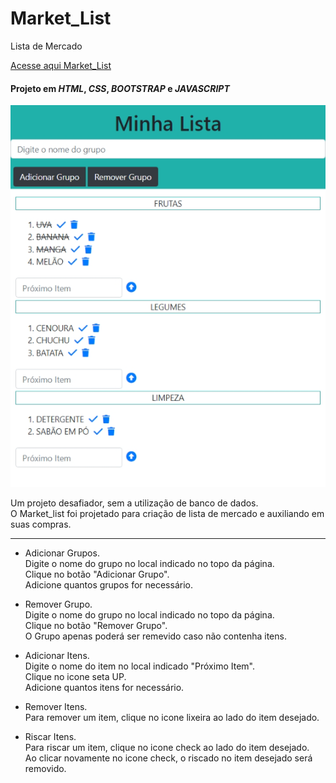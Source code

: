 # Market_List
 Lista de Mercado


[Acesse aqui Market_List](https://paulovitorguedes-marketlist.netlify.app/)
#### Projeto em *HTML*, *CSS*, *BOOTSTRAP* e *JAVASCRIPT*

![Interface-projeto-Market_List](_img/interface.png)

Um projeto desafiador, sem a utilização de banco de dados.  
O Market_list foi projetado para criação de lista de mercado e auxiliando em suas compras.

___

- Adicionar Grupos.  
Digite o nome do grupo no local indicado no topo da página.  
Clique no botão "Adicionar Grupo".  
Adicione quantos grupos for necessário.  

- Remover Grupo.  
Digite o nome do grupo no local indicado no topo da página.  
Clique no botão "Remover Grupo".  
O Grupo apenas poderá ser remevido caso não contenha itens.  

- Adicionar Itens.  
Digite o nome do item no local indicado "Próximo Item".  
Clique no icone seta UP.  
Adicione quantos itens for necessário.  

- Remover Itens.  
Para remover um item, clique no icone lixeira ao lado do item desejado.  

- Riscar Itens.  
Para riscar um item, clique no icone check ao lado do item desejado.  
Ao clicar novamente no icone check, o riscado no item desejado será removido.